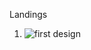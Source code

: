 Landings

1. ![first design](https://cdn.dribbble.com/userupload/3243506/file/original-fdb279d64f744ecf2f93e2548fb12ec2.png?resize=850x1203)
